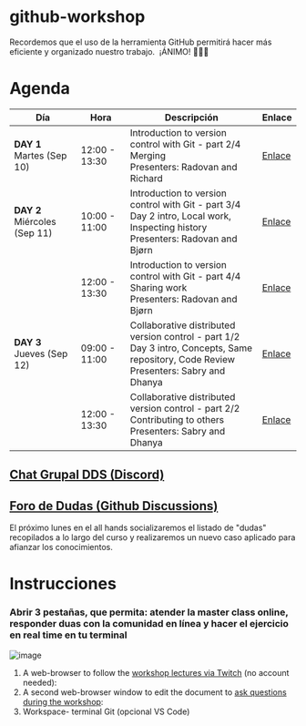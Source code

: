 # github-workshop
Recordemos que el uso de la herramienta GitHub permitirá hacer más eficiente y organizado nuestro trabajo. 
¡ÁNIMO! 🚀🚀🚀



# Agenda
| Día | Hora                | Descripción                                                                                           | Enlace                                                 |
|-----|---------------------|-------------------------------------------------------------------------------------------------------|--------------------------------------------------------|
| **DAY 1**<br>Martes (Sep 10)  | 12:00 - 13:30       | Introduction to version control with Git - part 2/4<br>Merging<br>Presenters: Radovan and Richard | [Enlace](https://coderefinery.github.io/git-intro/)     |
| **DAY 2**<br>Miércoles (Sep 11) | 10:00 - 11:00       | Introduction to version control with Git - part 3/4<br>Day 2 intro, Local work, Inspecting history<br>Presenters: Radovan and Bjørn | [Enlace](https://coderefinery.github.io/git-intro/)     |
|                         | 12:00 - 13:30       | Introduction to version control with Git - part 4/4<br>Sharing work<br>Presenters: Radovan and Bjørn | [Enlace](https://coderefinery.github.io/git-intro/)     |
| **DAY 3**<br>Jueves (Sep 12) | 09:00 - 11:00       | Collaborative distributed version control - part 1/2<br>Day 3 intro, Concepts, Same repository, Code Review<br>Presenters: Sabry and Dhanya | [Enlace](https://coderefinery.github.io/git-collaborative/) |
|                         | 12:00 - 13:30       | Collaborative distributed version control - part 2/2<br>Contributing to others<br>Presenters: Sabry and Dhanya | [Enlace](https://coderefinery.github.io/git-collaborative/) |

## [Chat Grupal DDS (Discord)](https://discord.com/channels/1085162448211943476/1282629938368745544)

## [Foro de Dudas (Github Discussions)](https://github.com/DeduceDS/github-workshop/discussions)
El próximo lunes en el all hands socializaremos el listado de "dudas" recopilados a lo largo del curso y realizaremos un nuevo caso aplicado para afianzar los conocimientos. 

# Instrucciones
### Abrir 3 pestañas, que permita: atender la master class online, responder duas con la comunidad en línea y hacer el ejercicio en real time en tu terminal

![image](https://github.com/user-attachments/assets/1f2e36f4-dde4-403b-8059-d6e44b0cf218)


1) A web-browser to follow the [workshop lectures via Twitch](https://twitch.tv/coderefinery) (no account needed):
2) A second web-browser window to edit the document to [ask questions during the workshop](https://notes.coderefinery.org/workshop-2024-september):
3) Workspace- terminal Git (opcional VS Code)
